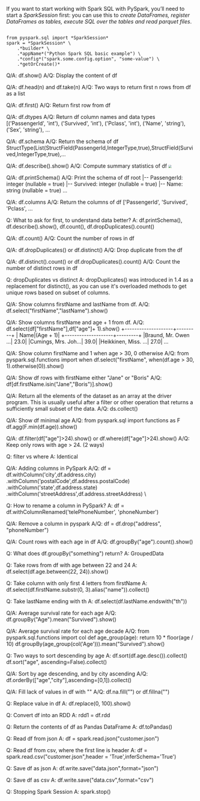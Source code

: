 If you want to start working with Spark SQL with PySpark, you’ll need to start a *SparkSession* first: you can use this to *create DataFrames, register DataFrames as tables, execute SQL over the tables and read parquet files*.
<pre><code>
from pyspark.sql import *SparkSession*
spark = *SparkSession* \
    .*builder* \
    .*appName*("Python Spark SQL basic example") \
    .*config*("spark.some.config.option", "some-value") \
    .*getOrCreate()*
</code></pre>

Q/A: df.show()
A/Q: Display the content of df

Q/A: df.head(n) and df.take(n)
A/Q: Two ways to return first n rows from df as a list

Q/A: df.first()
A/Q: Return first row from df

Q/A: df.dtypes
A/Q: Return df column names and data types
[('PassengerId', 'int'),
 ('Survived', 'int'),
 ('Pclass', 'int'),
 ('Name', 'string'),
 ('Sex', 'string'),
 ...

Q/A: df.schema
A/Q: Return the schema of df
StructType(List(StructField(PassengerId,IntegerType,true),StructField(Survived,IntegerType,true),...

Q/A: df.describe().show()
A/Q: Compute summary statistics of df
<img src="pyspark_describe.png" style="zoom:50%;" />

Q/A: df.printSchema()
A/Q: Print the schema of df
root
 |-- PassengerId: integer (nullable = true)
 |-- Survived: integer (nullable = true)
 |-- Name: string (nullable = true)
 ...

Q/A: df.columns
A/Q: Return the columns of df
['PassengerId',
 'Survived',
 'Pclass',
 ...

Q: What to ask for first, to understand data better?
A: df.printSchema(), df.describe().show(), df.count(), df.dropDuplicates().count()

Q/A: df.count()
A/Q: Count the number of rows in df

Q/A: df.dropDuplicates() or df.distinct()
A/Q: Drop duplicate from the df

Q/A: df.distinct().count() or df.dropDuplicates().count()
A/Q: Count the number of distinct rows in df

Q: dropDuplicates vs distinct
A: dropDuplicates() was introduced in 1.4 as a replacement for distinct(), as you can use it's overloaded methods to get unique rows based on subset of columns.

Q/A: Show columns firstName and lastName from df.
A/Q: df.select("firstName","lastName").show()

Q/A: Show columns firstName and age + 1 from df.
A/Q: df.select(df["firstName"],df["age"]+ 1).show()
+--------------------+---------+
|                Name|(Age + 1)|
+--------------------+---------+
|Braund, Mr. Owen ...|     23.0|
|Cumings, Mrs. Joh...|     39.0|
|Heikkinen, Miss. ...|     27.0|
...

Q/A: Show column firstName and 1 when age > 30, 0 otherwise
A/Q: from pyspark.sql.functions import when
df.select("firstName", when(df.age > 30, 1).otherwise(0)).show()

Q/A: Show df rows with firstName either "Jane" or "Boris"
A/Q: df[df.firstName.isin("Jane","Boris")].show()

Q/A: Return all the elements of the dataset as an array at the driver program. This is usually useful after a filter or other operation that returns a sufficiently small subset of the data.
A/Q: ds.collect()

Q/A: Show df minimal age
A/Q: from pyspark.sql import functions as F
df.agg(F.min(df.age)).show()

Q/A: df.filter(df["age"]>24).show() or df.where(df["age"]>24).show()
A/Q: Keep only rows with age > 24. (2 ways)

Q: filter vs where
A: Identical

Q/A: Adding columns in PySpark
A/Q: df = df.withColumn('city',df.address.city) \
   .withColumn('postalCode',df.address.postalCode) \
   .withColumn('state',df.address.state) \
   .withColumn('streetAddress',df.address.streetAddress) \

Q: How to rename a column in PySpark?
A: df = df.withColumnRenamed('telePhoneNumber', 'phoneNumber')

Q/A: Remove a column in pyspark
A/Q: df = df.drop("address", "phoneNumber")

Q/A: Count rows with each age in df
A/Q: df.groupBy("age").count().show()

Q: What does df.groupBy("something") return?
A: GroupedData

Q: Take rows from df with age between 22 and 24
A: df.select(df.age.between(22, 24)).show()

Q: Take column with only first 4 letters from firstName
A: df.select(df.firstName.substr(0, 3).alias("name")).collect()

Q: Take lastName ending with th
A: df.select(df.lastName.endswith("th"))

Q/A: Average survival rate for each age
A/Q: df.groupBy("Age").mean("Survived").show()

Q/A: Average survival rate for each age decade
A/Q: from pyspark.sql.functions import col
def age_group(age):
   return 10 * floor(age / 10)
df.groupBy(age_group(col('Age'))).mean("Survived").show()

Q: Two ways to sort descending by age
A: df.sort(df.age.desc()).collect()
df.sort("age", ascending=False).collect()

Q/A: Sort by age descending, and by city ascending
A/Q: df.orderBy(["age","city"],ascending=[0,1]).collect()

Q/A: Fill lack of values in df with ""
A/Q: df.na.fill("") or df.fillna("")

Q: Replace value in df
A: df.replace(0, 100).show()

Q: Convert df into an RDD
A: rdd1 = df.rdd

Q: Return the contents of df as Pandas DataFrame
A: df.toPandas()

Q: Read df from json
A: df = spark.read.json("customer.json")

Q: Read df from csv, where the first line is header
A: df = spark.read.csv("customer.json",header = 'True',inferSchema='True')

Q: Save df as json
A: df.write.save("data.json",format="json")

Q: Save df as csv
A: df.write.save("data.csv",format="csv")

Q: Stopping Spark Session
A: spark.stop()